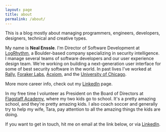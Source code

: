```yaml
---
layout: page
title: about
permalink: /about/
---
```


This is a blog mostly about managing programmers, engineers, developers, designers, technical and creative types.

My name is **Neal Enssle**. I'm Director of Software Development at [LogRhythm](http://www.logrhythm.com), a Boulder-based company specializing in security intelligence. I manage several teams of software developers and our user experience design team. We're working on building a next-generation user interface for some of best security software in the world. In past lives I've worked at [Rally](http://rally.com), [Foraker Labs](http://www.foraker.com), [Acxiom](http://acxiom.com), and the [University of Chicago](http://uchicago.edu).

More more career info, check out my [LinkedIn](https://www.linkedin.com/in/nealenssle) page.

In my free time I volunteer as President on the Board of Directors at [Flagstaff Academy](http://flagstaffacademy.org), where my two kids go to school. It's a pretty amazing school, and they're pretty amazing kids. I also coach soccer and generally try to help my wife, Tara, pay attention to all the amazing things the kids are doing.

If you want to get in touch, hit me on email at the link below, or via [LinkedIn](https://www.linkedin.com/in/nealenssle).
